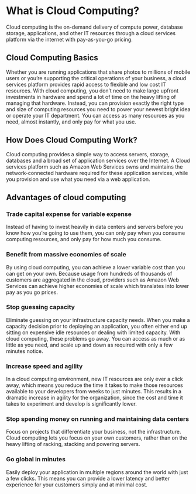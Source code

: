 # What is Cloud Computing?

Cloud computing is the on-demand delivery of compute power, database storage, applications, and other IT resources through a cloud services platform via the internet with pay-as-you-go pricing.

## Cloud Computing Basics

Whether you are running applications that share photos to millions of mobile users or you’re supporting the critical operations of your business, a cloud services platform provides rapid access to flexible and low cost IT resources. With cloud computing, you don’t need to make large upfront investments in hardware and spend a lot of time on the heavy lifting of managing that hardware. Instead, you can provision exactly the right type and size of computing resources you need to power your newest bright idea or operate your IT department. You can access as many resources as you need, almost instantly, and only pay for what you use.

## How Does Cloud Computing Work?

Cloud computing provides a simple way to access servers, storage, databases and a broad set of application services over the Internet. A Cloud services platform such as Amazon Web Services owns and maintains the network-connected hardware required for these application services, while you provision and use what you need via a web application.

## Advantages of cloud computing

### Trade capital expense for variable expense

Instead of having to invest heavily in data centers and servers before you know how you’re going to use them, you can only pay when you consume computing resources, and only pay for how much you consume.

### Benefit from massive economies of scale

By using cloud computing, you can achieve a lower variable cost than you can get on your own. Because usage from hundreds of thousands of customers are aggregated in the cloud, providers such as Amazon Web Services can achieve higher economies of scale which translates into lower pay as you go prices.

### Stop guessing capacity

Eliminate guessing on your infrastructure capacity needs. When you make a capacity decision prior to deploying an application, you often either end up sitting on expensive idle resources or dealing with limited capacity. With cloud computing, these problems go away. You can access as much or as little as you need, and scale up and down as required with only a few minutes notice.

### Increase speed and agility

In a cloud computing environment, new IT resources are only ever a click away, which means you reduce the time it takes to make those resources available to your developers from weeks to just minutes. This results in a dramatic increase in agility for the organization, since the cost and time it takes to experiment and develop is significantly lower.

### Stop spending money on running and maintaining data centers

Focus on projects that differentiate your business, not the infrastructure. Cloud computing lets you focus on your own customers, rather than on the heavy lifting of racking, stacking and powering servers.

### Go global in minutes

Easily deploy your application in multiple regions around the world with just a few clicks. This means you can provide a lower latency and better experience for your customers simply and at minimal cost.